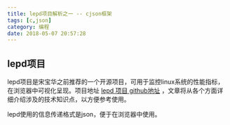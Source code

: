 ```yaml
---
title: lepd项目解析之一 -- cjson框架
tags: [c,json]
category: 编程
date: 2018-05-07 20:57:28
---
```


## lepd项目

lepd项目是宋宝华之前推荐的一个开源项目，可用于监控linux系统的性能指标，在浏览器中可视化呈现。项目地址 [lepd 项目 github地址](https://github.com/21cnbao/lepd) ，文章将从各个方面详细介绍涉及的技术知识点，以方便参考使用。

lepd使用的信息传递格式是json，便于在浏览器中使用。

